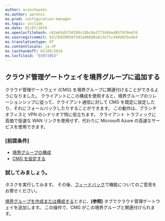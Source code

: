 ```yaml
---
author: aczechowski
ms.author: aaroncz
ms.prod: configuration-manager
ms.topic: include
ms.date: 02/07/2019
ms.openlocfilehash: c62e65d5f30190c10bc0a1f73d84e48574f0e4fd
ms.sourcegitcommit: 4317bd20050f582a068d0a813e71c449d655e4b4
ms.translationtype: HT
ms.contentlocale: ja-JP
ms.lasthandoff: 02/09/2019
ms.locfileid: "55971953"
---
```

## <a name="bkmk_cmgbg"></a>クラウド管理ゲートウェイを境界グループに追加する
<!--3640932-->

クラウド管理ゲートウェイ (CMG) を境界グループに関連付けることができるようになりました。 クライアントにこの構成を使用すると、境界グループのリレーションシップに従って、クライアント通信に対して CMG を既定に設定したり、それにフォールバックしたりすることができます。 この動作は、ブランチ オフィスと VPN のシナリオで特に役立ちます。 クライアント トラフィックに高価で低速な WAN リンクを使用せず、代わりに Microsoft Azure の高速なサービスを使用できます。


### <a name="prerequisites"></a>[前提条件]

- [境界グループの構成](/sccm/core/servers/deploy/configure/boundary-groups)
- [CMG を設定する](/sccm/core/clients/manage/cmg/setup-cloud-management-gateway)


### <a name="try-it-out"></a>試してみましょう。

タスクを実行してみます。 その後、[フィードバック](/sccm/core/understand/find-help#product-feedback)で機能についてのご意見をお寄せください。

[境界グループを作成または構成する](/sccm/core/servers/deploy/configure/boundary-group-procedures)ときに、**[参照]** タブでクラウド管理ゲートウェイを追加します。 この操作で、CMG がこの境界グループと関連付けられます。

